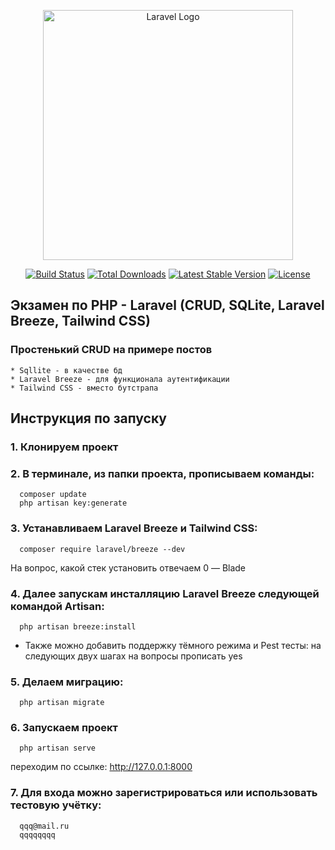 <p align="center"><a href="https://laravel.com" target="_blank"><img src="https://raw.githubusercontent.com/laravel/art/master/logo-lockup/5%20SVG/2%20CMYK/1%20Full%20Color/laravel-logolockup-cmyk-red.svg" width="400" alt="Laravel Logo"></a></p>

<p align="center">
<a href="https://github.com/laravel/framework/actions"><img src="https://github.com/laravel/framework/workflows/tests/badge.svg" alt="Build Status"></a>
<a href="https://packagist.org/packages/laravel/framework"><img src="https://img.shields.io/packagist/dt/laravel/framework" alt="Total Downloads"></a>
<a href="https://packagist.org/packages/laravel/framework"><img src="https://img.shields.io/packagist/v/laravel/framework" alt="Latest Stable Version"></a>
<a href="https://packagist.org/packages/laravel/framework"><img src="https://img.shields.io/packagist/l/laravel/framework" alt="License"></a>
</p>

## Экзамен по PHP - Laravel (CRUD, SQLite, Laravel Breeze, Tailwind CSS)

### Простенький CRUD на примере постов
    * Sqllite - в качестве бд
    * Laravel Breeze - для функционала аутентификации
    * Tailwind CSS - вместо бутстрапа

## Инструкция по запуску

### 1. Клонируем проект

### 2. В терминале, из папки проекта, прописываем команды: 
      composer update
      php artisan key:generate

### 3. Устанавливаем Laravel Breeze и Tailwind CSS:
      composer require laravel/breeze --dev
  На вопрос, какой стек установить отвечаем 0 — Blade
    
### 4. Далее запускам инсталляцию Laravel Breeze следующей командой Artisan:
      php artisan breeze:install
      
  * Также можно добавить поддержку тёмного режима и Pest тесты:
  на следующих двух шагах на вопросы прописать yes

### 5. Делаем миграцию:
      php artisan migrate
    
### 6. Запускаем проект
      php artisan serve
  переходим по ссылке: http://127.0.0.1:8000

### 7. Для входа можно зарегистрироваться или использовать тестовую учётку:
      qqq@mail.ru
      qqqqqqqq
